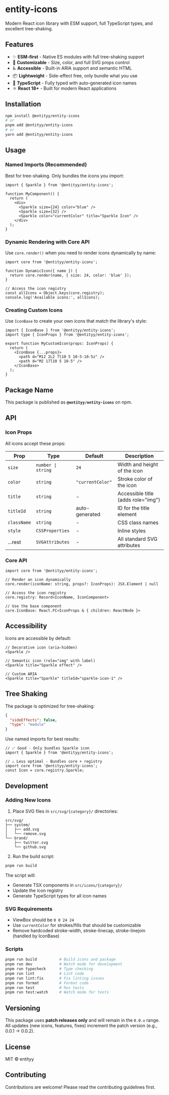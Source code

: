 # entity-icons

Modern React icon library with ESM support, full TypeScript types, and excellent tree-shaking.

## Features

- ✨ **ESM-first** - Native ES modules with full tree-shaking support
- 🎨 **Customizable** - Size, color, and full SVG props control
- ♿ **Accessible** - Built-in ARIA support and semantic HTML
- 📦 **Lightweight** - Side-effect free, only bundle what you use
- 🔷 **TypeScript** - Fully typed with auto-generated icon names
- ⚛️ **React 18+** - Built for modern React applications

## Installation

```bash
npm install @entityy/entity-icons
# or
pnpm add @entityy/entity-icons
# or
yarn add @entityy/entity-icons
```

## Usage

### Named Imports (Recommended)

Best for tree-shaking. Only bundles the icons you import:

```tsx
import { Sparkle } from '@entityy/entity-icons';

function MyComponent() {
  return (
    <div>
      <Sparkle size={24} color="blue" />
      <Sparkle size={32} />
      <Sparkle color="currentColor" title="Sparkle Icon" />
    </div>
  );
}
```

### Dynamic Rendering with Core API

Use `core.render()` when you need to render icons dynamically by name:

```tsx
import core from '@entityy/entity-icons';

function DynamicIcon({ name }) {
  return core.render(name, { size: 24, color: 'blue' });
}

// Access the icon registry
const allIcons = Object.keys(core.registry);
console.log('Available icons:', allIcons);
```

### Creating Custom Icons

Use `IconBase` to create your own icons that match the library's style:

```tsx
import { IconBase } from '@entityy/entity-icons';
import type { IconProps } from '@entityy/entity-icons';

export function MyCustomIcon(props: IconProps) {
  return (
    <IconBase {...props}>
      <path d="M12 2L2 7l10 5 10-5-10-5z" />
      <path d="M2 17l10 5 10-5" />
    </IconBase>
  );
}
```

## Package Name

This package is published as **`@entityy/entity-icons`** on npm.

## API

### Icon Props

All icons accept these props:

| Prop | Type | Default | Description |
|------|------|---------|-------------|
| `size` | `number \| string` | `24` | Width and height of the icon |
| `color` | `string` | `"currentColor"` | Stroke color of the icon |
| `title` | `string` | - | Accessible title (adds role="img") |
| `titleId` | `string` | auto-generated | ID for the title element |
| `className` | `string` | - | CSS class names |
| `style` | `CSSProperties` | - | Inline styles |
| ...rest | `SVGAttributes` | - | All standard SVG attributes |

### Core API

```tsx
import core from '@entityy/entity-icons';

// Render an icon dynamically
core.render(iconName: string, props?: IconProps): JSX.Element | null

// Access the icon registry
core.registry: Record<IconName, IconComponent>

// Use the base component
core.IconBase: React.FC<IconProps & { children: ReactNode }>
```

## Accessibility

Icons are accessible by default:

```tsx
// Decorative icon (aria-hidden)
<Sparkle />

// Semantic icon (role="img" with label)
<Sparkle title="Sparkle effect" />

// Custom ARIA
<Sparkle title="Sparkle" titleId="sparkle-icon-1" />
```

## Tree Shaking

The package is optimized for tree-shaking:

```json
{
  "sideEffects": false,
  "type": "module"
}
```

Use named imports for best results:
```tsx
// ✅ Good - Only bundles Sparkle icon
import { Sparkle } from '@entityy/entity-icons';

// ⚠️ Less optimal - Bundles core + registry
import core from '@entityy/entity-icons';
const Icon = core.registry.Sparkle;
```

## Development

### Adding New Icons

1. Place SVG files in `src/svg/{category}/` directories:
```
src/svg/
├── system/
│   ├── add.svg
│   └── remove.svg
└── brand/
    ├── twitter.svg
    └── github.svg
```

2. Run the build script:
```bash
pnpm run build
```

The script will:
- Generate TSX components in `src/icons/{category}/`
- Update the icon registry
- Generate TypeScript types for all icon names

### SVG Requirements

- ViewBox should be `0 0 24 24`
- Use `currentColor` for strokes/fills that should be customizable
- Remove hardcoded stroke-width, stroke-linecap, stroke-linejoin (handled by IconBase)

### Scripts

```bash
pnpm run build          # Build icons and package
pnpm run dev            # Watch mode for development
pnpm run typecheck      # Type checking
pnpm run lint           # Lint code
pnpm run lint:fix       # Fix linting issues
pnpm run format         # Format code
pnpm run test           # Run tests
pnpm run test:watch     # Watch mode for tests
```

## Versioning

This package uses **patch releases only** and will remain in the `0.0.x` range. All updates (new icons, features, fixes) increment the patch version (e.g., 0.0.1 → 0.0.2).

## License

MIT © entityy

## Contributing

Contributions are welcome! Please read the contributing guidelines first.

